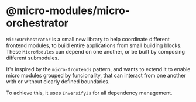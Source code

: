 # @micro-modules/micro-orchestrator

`MicroOrchestrator` is a small new library to help coordinate different frontend modules, to build entire applications from small building blocks. These `MicroModules` can depend on one another, or be built by composing different submodules.

It's inspired by the `micro-frontends` pattern, and wants to extend it to enable micro modules grouped by funcionality, that can interact from one another with or without clearly defined boundaries.

To achieve this, it uses `InversifyJs` for all dependency management.
